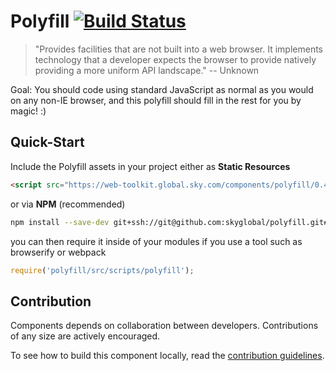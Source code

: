 # Polyfill [![Build Status](https://snap-ci.com/skyglobal/polyfill/branch/master/build_image)](https://snap-ci.com/skyglobal/polyfill/branch/master)

> "Provides facilities that are not built into a web browser. It implements technology that a developer expects the browser to provide natively providing a more uniform API landscape." -- Unknown

Goal: You should code using standard JavaScript as normal as you would on any non-IE browser, and this polyfill should fill in the rest for you by magic! :)

## Quick-Start

Include the Polyfill assets in your project either as **Static Resources**

```html
<script src="https://web-toolkit.global.sky.com/components/polyfill/0.4.1/polyfill.min.js"></script>
```

or via **NPM** (recommended)

```sh
npm install --save-dev git+ssh://git@github.com:skyglobal/polyfill.git#v0.4.1
```

you can then require it inside of your modules if you use a tool such as browserify or webpack

```js
require('polyfill/src/scripts/polyfill');
```

## Contribution

Components depends on collaboration between developers. Contributions of any size are actively encouraged.

To see how to build this component locally, read the [contribution guidelines](CONTRIBUTING.md).
